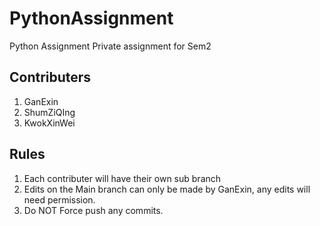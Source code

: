 # PythonAssignment
Python Assignment
Private assignment for Sem2 
## Contributers
1. GanExin
2. ShumZiQIng
3. KwokXinWei
## Rules
1. Each contributer will have their own sub branch
2. Edits on the Main branch can only be made by GanExin, any edits will need permission.
3. Do NOT Force push any commits.